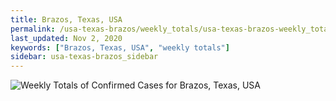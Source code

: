 ```yaml
---
title: Brazos, Texas, USA
permalink: /usa-texas-brazos/weekly_totals/usa-texas-brazos-weekly_totals.html
last_updated: Nov 2, 2020
keywords: ["Brazos, Texas, USA", "weekly totals"]
sidebar: usa-texas-brazos_sidebar
---
```


![Weekly Totals of Confirmed Cases for Brazos, Texas, USA](/covid_tracker/images/graphs/usa-texas-brazos-weekly_totals_graph.png)
